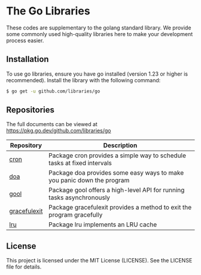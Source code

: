# The Go Libraries

These codes are supplementary to the golang standard library. We provide some commonly used high-quality libraries here to make your development process easier.

## Installation

To use go libraries, ensure you have go installed (version 1.23 or higher is recommended). Install the library with the following command:

```sh
$ go get -u github.com/libraries/go
```

## Repositories

The full documents can be viewed at <https://pkg.go.dev/github.com/libraries/go>

|           Repository           |                               Description                               |
| ------------------------------ | ----------------------------------------------------------------------- |
| [cron](./cron)                 | Package cron provides a simple way to schedule tasks at fixed intervals |
| [doa](./doa)                   | Package doa provides some easy ways to make you panic down the program  |
| [gool](./gool)                 | Package gool offers a high-level API for running tasks asynchronously   |
| [gracefulexit](./gracefulexit) | Package gracefulexit provides a method to exit the program gracefully   |
| [lru](./lru)                   | Package lru implements an LRU cache                                     |

## License

This project is licensed under the MIT License (LICENSE). See the LICENSE file for details.
